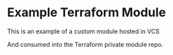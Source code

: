 # Example Terraform Module

This is an example of a custom module hosted in VCS

And consumed into the Terraform private module repo. 


